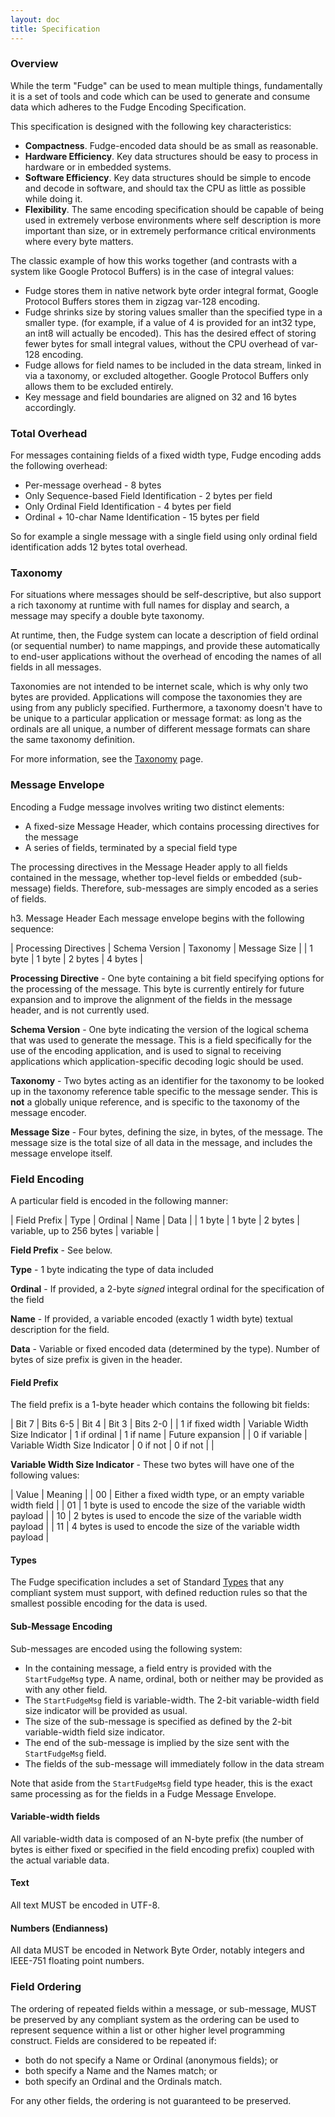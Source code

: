 ```yaml
---
layout: doc
title: Specification
---
```


### Overview

While the term "Fudge" can be used to mean multiple things, fundamentally it is a set of tools and code which
can be used to generate and consume data which adheres to the Fudge Encoding Specification.

This specification is designed with the following key characteristics:

* **Compactness**. Fudge-encoded data should be as small as reasonable.
* **Hardware Efficiency**. Key data structures should be easy to process in hardware or in embedded systems.
* **Software Efficiency**. Key data structures should be simple to encode and decode in software, and should tax the
CPU as little as possible while doing it.
* **Flexibility**. The same encoding specification should be capable of being used in extremely verbose environments
where self description is more important than size, or in extremely performance critical environments where every byte matters.

The classic example of how this works together (and contrasts with a system like Google Protocol Buffers) is
in the case of integral values:

* Fudge stores them in native network byte order integral format, Google Protocol Buffers stores them in zigzag var-128 encoding.
* Fudge shrinks size by storing values smaller than the specified type in a smaller type.
(for example, if a value of 4 is provided for an int32 type, an int8 will actually be encoded).
This has the desired effect of storing fewer bytes for small integral values, without the CPU overhead of var-128 encoding.
* Fudge allows for field names to be included in the data stream, linked in via a taxonomy, or excluded altogether.
Google Protocol Buffers only allows them to be excluded entirely.
* Key message and field boundaries are aligned on 32 and 16 bytes accordingly.


### Total Overhead
For messages containing fields of a fixed width type, Fudge encoding adds the following overhead:

* Per-message overhead - 8 bytes
* Only Sequence-based Field Identification - 2 bytes per field
* Only Ordinal Field Identification - 4 bytes per field
* Ordinal + 10-char Name Identification - 15 bytes per field

So for example a single message with a single field using only ordinal field identification adds 12 bytes total overhead.


### Taxonomy
For situations where messages should be self-descriptive, but also support a rich taxonomy at runtime with full names
for display and search, a message may specify a double byte taxonomy.

At runtime, then, the Fudge system can locate a description of field ordinal (or sequential number) to name mappings,
and provide these automatically to end-user applications without the overhead of encoding the names of all fields in all messages.

Taxonomies are not intended to be internet scale, which is why only two bytes are provided.
Applications will compose the taxonomies they are using from any publicly specified.
Furthermore, a taxonomy doesn't have to be unique to a particular application or message format: as long as
the ordinals are all unique, a number of different message formats can share the same taxonomy definition.

For more information, see the [Taxonomy](taxonomy.html) page.


### Message Envelope

Encoding a Fudge message involves writing two distinct elements:

* A fixed-size Message Header, which contains processing directives for the message
* A series of fields, terminated by a special field type

The processing directives in the Message Header apply to all fields contained in the message,
whether top-level fields or embedded (sub-message) fields. Therefore, sub-messages are simply encoded as a series of fields.

h3. Message Header
Each message envelope begins with the following sequence:

 | Processing Directives | Schema Version | Taxonomy | Message Size |
 |  1 byte               |  1 byte        |  2 bytes |  4 bytes     |

**Processing Directive** - One byte containing a bit field specifying options for the processing of the message.
This byte is currently entirely for future expansion and to improve the alignment of the fields in the message header,
and is not currently used.

**Schema Version** - One byte indicating the version of the logical schema that was used to generate the message.
This is a field specifically for the use of the encoding application, and is used to signal to receiving applications
which application-specific decoding logic should be used.

**Taxonomy** - Two bytes acting as an identifier for the taxonomy to be looked up in the taxonomy reference table
specific to the message sender.
This is **not** a globally unique reference, and is specific to the taxonomy of the message encoder.

**Message Size** - Four bytes, defining the size, in bytes, of the message.
The message size is the total size of all data in the message, and includes the message envelope itself.


### Field Encoding
A particular field is encoded in the following manner:

 | Field Prefix | Type    | Ordinal  | Name                       | Data      |
 |  1 byte      |  1 byte |  2 bytes |  variable, up to 256 bytes |  variable |

**Field Prefix** - See below.

**Type** - 1 byte indicating the type of data included

**Ordinal** - If provided, a 2-byte *signed* integral ordinal for the specification of the field

**Name** - If provided, a variable encoded (exactly 1 width byte) textual description for the field.

**Data** - Variable or fixed encoded data (determined by the type). Number of bytes of size prefix is given in the header.

#### Field Prefix
The field prefix is a 1-byte header which contains the following bit fields:

 | Bit 7            | Bits 6-5                      | Bit 4        | Bit 3     | Bits 2-0         |
 | 1 if fixed width | Variable Width Size Indicator | 1 if ordinal | 1 if name | Future expansion |
 | 0 if variable    | Variable Width Size Indicator | 0 if not     | 0 if not  |                  |

**Variable Width Size Indicator** - These two bytes will have one of the following values:

 | Value | Meaning                                                          |
 | 00    | Either a fixed width type, or an empty variable width field      |
 | 01    | 1 byte is used to encode the size of the variable width payload  |
 | 10    | 2 bytes is used to encode the size of the variable width payload |
 | 11    | 4 bytes is used to encode the size of the variable width payload |

#### Types
The Fudge specification includes a set of Standard [Types](types.html) that any compliant system must support,
with defined reduction rules so that the smallest possible encoding for the data is used.

#### Sub-Message Encoding

Sub-messages are encoded using the following system:

* In the containing message, a field entry is provided with the `StartFudgeMsg` type.
A name, ordinal, both or neither may be provided as with any other field.
* The `StartFudgeMsg` field is variable-width. The 2-bit variable-width field size indicator will be provided as usual.
* The size of the sub-message is specified as defined by the 2-bit variable-width field size indicator.
* The end of the sub-message is implied by the size sent with the `StartFudgeMsg` field.
* The fields of the sub-message will immediately follow in the data stream

Note that aside from the `StartFudgeMsg` field type header, this is the exact same processing as
for the fields in a Fudge Message Envelope.

#### Variable-width fields

All variable-width data is composed of an N-byte prefix (the number of bytes is either fixed or specified
in the field encoding prefix) coupled with the actual variable data.

#### Text

All text MUST be encoded in UTF-8.

#### Numbers (Endianness)

All data MUST be encoded in Network Byte Order, notably integers and IEEE-751 floating point numbers.


### Field Ordering

The ordering of repeated fields within a message, or sub-message, MUST be preserved by any compliant system
as the ordering can be used to represent sequence within a list or other higher level programming construct.
Fields are considered to be repeated if:

* both do not specify a Name or Ordinal (anonymous fields); or
* both specify a Name and the Names match; or
* both specify an Ordinal and the Ordinals match.

For any other fields, the ordering is not guaranteed to be preserved.
